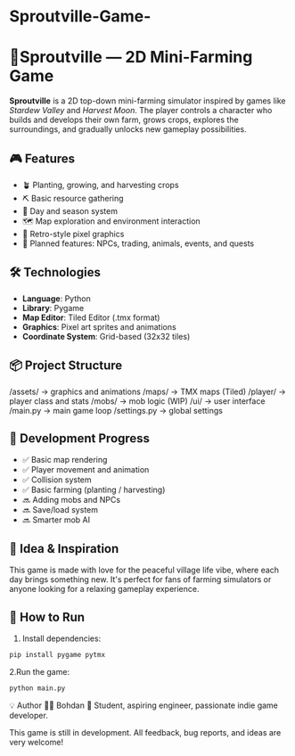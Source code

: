 # Sproutville-Game-
# 🌾Sproutville — 2D Mini-Farming Game

**Sproutville** is a 2D top-down mini-farming simulator inspired by games like *Stardew Valley* and *Harvest Moon*. The player controls a character who builds and develops their own farm, grows crops, explores the surroundings, and gradually unlocks new gameplay possibilities.

## 🎮 Features

- 🪴 Planting, growing, and harvesting crops
- ⛏️ Basic resource gathering
- 🔁 Day and season system
- 🗺️ Map exploration and environment interaction
- 🎨 Retro-style pixel graphics
- 💬 Planned features: NPCs, trading, animals, events, and quests

## 🛠 Technologies

- **Language**: Python
- **Library**: Pygame
- **Map Editor**: Tiled Editor (.tmx format)
- **Graphics**: Pixel art sprites and animations
- **Coordinate System**: Grid-based (32x32 tiles)

## 📦 Project Structure

/assets/ → graphics and animations
/maps/ → TMX maps (Tiled)
/player/ → player class and stats
/mobs/ → mob logic (WIP)
/ui/ → user interface
/main.py → main game loop
/settings.py → global settings


## 🚧 Development Progress

- ✅ Basic map rendering
- ✅ Player movement and animation
- ✅ Collision system
- ✅ Basic farming (planting / harvesting)
- 🔜 Adding mobs and NPCs
- 🔜 Save/load system
- 🔜 Smarter mob AI

## 🧠 Idea & Inspiration

This game is made with love for the peaceful village life vibe, where each day brings something new. It's perfect for fans of farming simulators or anyone looking for a relaxing gameplay experience.

## 🚀 How to Run

1. Install dependencies:

```bash
pip install pygame pytmx
```
2.Run the game:

```bash
python main.py
```

💡 Author
👨‍💻 Bohdan
🎯 Student, aspiring engineer, passionate indie game developer.

This game is still in development. All feedback, bug reports, and ideas are very welcome!
